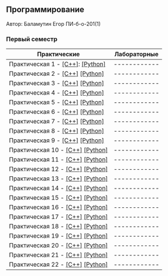 ## Программирование

Автор: Баламутин Егор ПИ-б-о-201(1)

### Первый семестр

| Практические | Лабораторные |
| ------------ | ------------ |
| Практическая 1 - [[C++]][c1]: [[Python]]() | ------------ |
| Практическая 2 - [[C++]]() [[Python]]() | ------------ |
| Практическая 3 - [[C++]]() [[Python]]() | ------------ |
| Практическая 4 - [[C++]]() [[Python]]() | ------------ |
| Практическая 5 - [[C++]]() [[Python]]() | ------------ |
| Практическая 6 - [[C++]]() [[Python]]() | ------------ |
| Практическая 7 - [[C++]]() [[Python]]() | ------------ |
| Практическая 8 - [[C++]]() [[Python]]() | ------------ |
| Практическая 9 - [[C++]]() [[Python]]() | ------------ |
| Практическая 10 - [[C++]]() [[Python]]() | ------------ |
| Практическая 11 - [[C++]]() [[Python]]() | ------------ |
| Практическая 12 - [[C++]]() [[Python]]() | ------------ |
| Практическая 13 - [[C++]]() [[Python]]() | ------------ |
| Практическая 14 - [[C++]]() [[Python]]() | ------------ |
| Практическая 15 - [[C++]]() [[Python]]() | ------------ |
| Практическая 16 - [[C++]]() [[Python]]() | ------------ |
| Практическая 17 - [[C++]]() [[Python]]() | ------------ |
| Практическая 18 - [[C++]]() [[Python]]() | ------------ |
| Практическая 19 - [[C++]]() [[Python]]() | ------------ |
| Практическая 20 - [[C++]]() [[Python]]() | ------------ |
| Практическая 21 - [[C++]]() [[Python]]() | ------------ |
| Практическая 22 - [[C++]]() [[Python]]() | ------------ |

[c1]:https://github.com/Yegor-Balamutin/CFU_tasks/blob/master/Practice/01/C%2B%2B/задание%201/ConsoleApplication1/ConsoleApplication1.cpp